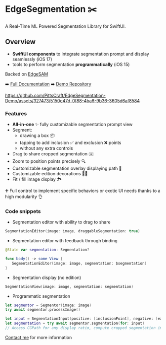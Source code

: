 # EdgeSegmentation ✂️

A Real-Time ML Powered Segmentation Library for SwiftUI.

## Overview

- **SwiftUI components** to integrate segmentation prompt and display seamlessly (iOS 17)
- tools to perform segmentation **programmatically** (iOS 15)

Backed on [EdgeSAM](https://github.com/chongzhou96/EdgeSAM)

➡️ [Full Documentation](https://pittscraft.com/EdgeSegmentation-Documentation/documentation/edgesegmentation/)
➡️ [Demo Repository](https://github.com/PittsCraft/EdgeSegmentation-Demo)

https://github.com/PittsCraft/EdgeSegmentation-Demo/assets/327473/5150e47d-0f88-4ba6-9b36-3605d6af8584


### Features

- **All-in-one** ✨ fully customizable segmentation prompt view
- Segment:
  - drawing a box 📦
  - tapping to add inclusion ✅ and exclusion ❌ points
  - without any extra controls
- Drag to share cropped segmentation ✉️
- Zoom to position points precisely 🔍
- Customizable segmentation overlay displaying path 🎨
- Customizable edition decorations 👨‍🎨
- Fit / fill image display 🏞️ 

➕ Full control to implement specific behaviors or exotic UI needs thanks to a high modularity 👌

### Code snippets

- Segmentation editor with ability to drag to share

```swift
SegmentationEditor(image: image, draggableSegmentation: true)
```

- Segmentation editor with feedback through binding

```swift
@State var segmentation: Segmentation?

func body() -> some View {
   SegmentationEditor(image: image, segmentation: $segmentation)
}
```

- Segmentation display (no edition)

```swift
SegmentationView(image: image, segmentation: segmentation)
```

- Programmatic segmentation

```swift
let segmentor = Segmentor(image: image)
try await segmentor.processImage()

let input = SegmentationInput(positive: [inclusionPoint], negative: [exclusionPoint], box: CGRect(origin: somePoint, size: someSize))
let segmentation = try await segmentor.segmentation(for: input)
// Access CGPath for any display ratio, compute cropped segmentation image...
```

[Contact me](mailto:pierre@pittscraft.com?subject=EdgeSegmentation%20info) for more information
